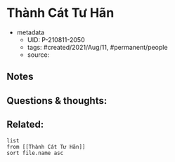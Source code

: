 
# Thành Cát Tư Hãn

- metadata
	- UID: P-210811-2050
	- tags: #created/2021/Aug/11, #permanent/people 
	- source: 

## Notes


## Questions & thoughts:

## Related:
```dataview
list
from [[Thành Cát Tư Hãn]]
sort file.name asc
```
